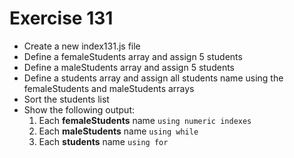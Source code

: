 # Exercise 131

- Create a new index131.js file
- Define a femaleStudents array and assign 5 students
- Define a maleStudents array and assign 5 students
- Define a students array and assign all students name using the femaleStudents and maleStudents arrays
- Sort the students list
- Show the following output:
  1. Each **femaleStudents** name `using numeric indexes`
  2. Each **maleStudents** name `using while`
  3. Each **students** name `using for`
